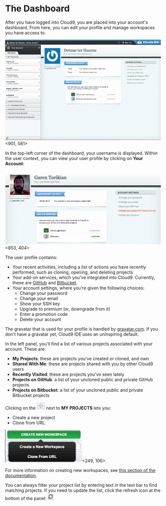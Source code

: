 # The Dashboard

After you have logged into Cloud9, you are placed into your account's dashboard. From here, you can edit your profile and manage workspaces you have access to.

![An overview of the dashboard](./resources/images/theDashboard.png)<901, 581>

In the top-left corner of the dashboard, your username is displayed. Within the user context, you can view your user profile by clicking on **Your Account**:

![A snippet of the user context](./resources/images/userContext.png)<853, 404>

The user profile contains:

* Your recent activities, including a list of actions you have recently performed, such as cloning, opening, and deleting projects
* Your add-on services, which you've integrated into Cloud9. Currently, these are [GitHub](http://www.github.com) and [Bitbucket](http://www.bitbucket.org).
* Your account settings, where you're given the following choices:
    * Change your password
    * Change your email
    * Show your SSH key
    * Upgrade to premium (or, downgrade from it)
    * Enter a promotion code
    * Delete your account
    

The gravatar that is used for your profile is handled by [gravatar.com](http://www.gravatar.com). If you don't have a gravatar yet, Cloud9 IDE uses an uninspiring default.

In the left panel, you'll find a list of various projects associated with your account. These are:  

* **My Projects**: these are projects you've created or cloned, and own
* **Shared With Me**: these are projects shared with you by other Cloud9 users
* **Recently Visited**: these are projects you've seen lately
* **Projects on GitHub**: a list of your uncloned public and private GitHub projects
* **Projects on Bitbucket**: a list of your uncloned public and private Bitbucket projects

Clicking on the ![Project Add Icon](./resources/icons/workspacePlusIcon.png) next to **MY PROJECTS** lets you:

* Create a new project
* Clone from URL

![Creating new projects](./resources/images/newWorkspace.png)<249, 106>

For more information on creating new workspaces, see [this section of the documentation](./creating_new_workspace.html).

You can always filter your project list by entering text in the text bar to find matching projects. If you need to update the list, click the refresh icon at the bottom of the panel: ![Refresh projects button](./resources/icons/refreshProjects.png)